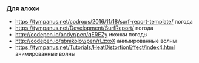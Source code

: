 ### Для алохи

+ https://tympanus.net/codrops/2016/11/18/surf-report-template/ погода
+ https://tympanus.net/Development/SurfReport/ погода
+ http://codepen.io/andyr/pen/qEREZy иконки погоды
+ http://codepen.io/gbnikolov/pen/rLzxoX анимированные волны
+ https://tympanus.net/Tutorials/HeatDistortionEffect/index4.html анимированные волны
